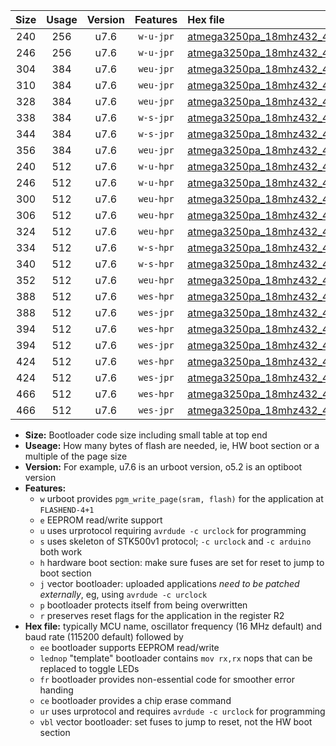|Size|Usage|Version|Features|Hex file|
|:-:|:-:|:-:|:-:|:--|
|240|256|u7.6|`w-u-jpr`|[atmega3250pa_18mhz432_460800bps_ur_vbl.hex](https://raw.githubusercontent.com/stefanrueger/urboot/main//atmega3250pa_18mhz432_460800bps_ur_vbl.hex)|
|246|256|u7.6|`w-u-jpr`|[atmega3250pa_18mhz432_460800bps_lednop_ur_vbl.hex](https://raw.githubusercontent.com/stefanrueger/urboot/main//atmega3250pa_18mhz432_460800bps_lednop_ur_vbl.hex)|
|304|384|u7.6|`weu-jpr`|[atmega3250pa_18mhz432_460800bps_ee_ur_vbl.hex](https://raw.githubusercontent.com/stefanrueger/urboot/main//atmega3250pa_18mhz432_460800bps_ee_ur_vbl.hex)|
|310|384|u7.6|`weu-jpr`|[atmega3250pa_18mhz432_460800bps_ee_lednop_ur_vbl.hex](https://raw.githubusercontent.com/stefanrueger/urboot/main//atmega3250pa_18mhz432_460800bps_ee_lednop_ur_vbl.hex)|
|328|384|u7.6|`weu-jpr`|[atmega3250pa_18mhz432_460800bps_ee_lednop_fr_ur_vbl.hex](https://raw.githubusercontent.com/stefanrueger/urboot/main//atmega3250pa_18mhz432_460800bps_ee_lednop_fr_ur_vbl.hex)|
|338|384|u7.6|`w-s-jpr`|[atmega3250pa_18mhz432_460800bps_vbl.hex](https://raw.githubusercontent.com/stefanrueger/urboot/main//atmega3250pa_18mhz432_460800bps_vbl.hex)|
|344|384|u7.6|`w-s-jpr`|[atmega3250pa_18mhz432_460800bps_lednop_vbl.hex](https://raw.githubusercontent.com/stefanrueger/urboot/main//atmega3250pa_18mhz432_460800bps_lednop_vbl.hex)|
|356|384|u7.6|`weu-jpr`|[atmega3250pa_18mhz432_460800bps_ee_lednop_fr_ce_ur_vbl.hex](https://raw.githubusercontent.com/stefanrueger/urboot/main//atmega3250pa_18mhz432_460800bps_ee_lednop_fr_ce_ur_vbl.hex)|
|240|512|u7.6|`w-u-hpr`|[atmega3250pa_18mhz432_460800bps_ur.hex](https://raw.githubusercontent.com/stefanrueger/urboot/main//atmega3250pa_18mhz432_460800bps_ur.hex)|
|246|512|u7.6|`w-u-hpr`|[atmega3250pa_18mhz432_460800bps_lednop_ur.hex](https://raw.githubusercontent.com/stefanrueger/urboot/main//atmega3250pa_18mhz432_460800bps_lednop_ur.hex)|
|300|512|u7.6|`weu-hpr`|[atmega3250pa_18mhz432_460800bps_ee_ur.hex](https://raw.githubusercontent.com/stefanrueger/urboot/main//atmega3250pa_18mhz432_460800bps_ee_ur.hex)|
|306|512|u7.6|`weu-hpr`|[atmega3250pa_18mhz432_460800bps_ee_lednop_ur.hex](https://raw.githubusercontent.com/stefanrueger/urboot/main//atmega3250pa_18mhz432_460800bps_ee_lednop_ur.hex)|
|324|512|u7.6|`weu-hpr`|[atmega3250pa_18mhz432_460800bps_ee_lednop_fr_ur.hex](https://raw.githubusercontent.com/stefanrueger/urboot/main//atmega3250pa_18mhz432_460800bps_ee_lednop_fr_ur.hex)|
|334|512|u7.6|`w-s-hpr`|[atmega3250pa_18mhz432_460800bps.hex](https://raw.githubusercontent.com/stefanrueger/urboot/main//atmega3250pa_18mhz432_460800bps.hex)|
|340|512|u7.6|`w-s-hpr`|[atmega3250pa_18mhz432_460800bps_lednop.hex](https://raw.githubusercontent.com/stefanrueger/urboot/main//atmega3250pa_18mhz432_460800bps_lednop.hex)|
|352|512|u7.6|`weu-hpr`|[atmega3250pa_18mhz432_460800bps_ee_lednop_fr_ce_ur.hex](https://raw.githubusercontent.com/stefanrueger/urboot/main//atmega3250pa_18mhz432_460800bps_ee_lednop_fr_ce_ur.hex)|
|388|512|u7.6|`wes-hpr`|[atmega3250pa_18mhz432_460800bps_ee.hex](https://raw.githubusercontent.com/stefanrueger/urboot/main//atmega3250pa_18mhz432_460800bps_ee.hex)|
|388|512|u7.6|`wes-jpr`|[atmega3250pa_18mhz432_460800bps_ee_vbl.hex](https://raw.githubusercontent.com/stefanrueger/urboot/main//atmega3250pa_18mhz432_460800bps_ee_vbl.hex)|
|394|512|u7.6|`wes-hpr`|[atmega3250pa_18mhz432_460800bps_ee_lednop.hex](https://raw.githubusercontent.com/stefanrueger/urboot/main//atmega3250pa_18mhz432_460800bps_ee_lednop.hex)|
|394|512|u7.6|`wes-jpr`|[atmega3250pa_18mhz432_460800bps_ee_lednop_vbl.hex](https://raw.githubusercontent.com/stefanrueger/urboot/main//atmega3250pa_18mhz432_460800bps_ee_lednop_vbl.hex)|
|424|512|u7.6|`wes-hpr`|[atmega3250pa_18mhz432_460800bps_ee_lednop_fr.hex](https://raw.githubusercontent.com/stefanrueger/urboot/main//atmega3250pa_18mhz432_460800bps_ee_lednop_fr.hex)|
|424|512|u7.6|`wes-jpr`|[atmega3250pa_18mhz432_460800bps_ee_lednop_fr_vbl.hex](https://raw.githubusercontent.com/stefanrueger/urboot/main//atmega3250pa_18mhz432_460800bps_ee_lednop_fr_vbl.hex)|
|466|512|u7.6|`wes-hpr`|[atmega3250pa_18mhz432_460800bps_ee_lednop_fr_ce.hex](https://raw.githubusercontent.com/stefanrueger/urboot/main//atmega3250pa_18mhz432_460800bps_ee_lednop_fr_ce.hex)|
|466|512|u7.6|`wes-jpr`|[atmega3250pa_18mhz432_460800bps_ee_lednop_fr_ce_vbl.hex](https://raw.githubusercontent.com/stefanrueger/urboot/main//atmega3250pa_18mhz432_460800bps_ee_lednop_fr_ce_vbl.hex)|

- **Size:** Bootloader code size including small table at top end
- **Useage:** How many bytes of flash are needed, ie, HW boot section or a multiple of the page size
- **Version:** For example, u7.6 is an urboot version, o5.2 is an optiboot version
- **Features:**
  + `w` urboot provides `pgm_write_page(sram, flash)` for the application at `FLASHEND-4+1`
  + `e` EEPROM read/write support
  + `u` uses urprotocol requiring `avrdude -c urclock` for programming
  + `s` uses skeleton of STK500v1 protocol; `-c urclock` and `-c arduino` both work
  + `h` hardware boot section: make sure fuses are set for reset to jump to boot section
  + `j` vector bootloader: uploaded applications *need to be patched externally*, eg, using `avrdude -c urclock`
  + `p` bootloader protects itself from being overwritten
  + `r` preserves reset flags for the application in the register R2
- **Hex file:** typically MCU name, oscillator frequency (16 MHz default) and baud rate (115200 default) followed by
  + `ee` bootloader supports EEPROM read/write
  + `lednop` "template" bootloader contains `mov rx,rx` nops that can be replaced to toggle LEDs
  + `fr` bootloader provides non-essential code for smoother error handing
  + `ce` bootloader provides a chip erase command
  + `ur` uses urprotocol and requires `avrdude -c urclock` for programming
  + `vbl` vector bootloader: set fuses to jump to reset, not the HW boot section
